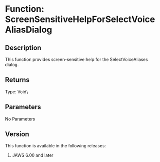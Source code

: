 # Function: ScreenSensitiveHelpForSelectVoiceAliasDialog

## Description

This function provides screen-sensitive help for the SelectVoiceAliases
dialog.

## Returns

Type: Void\

## Parameters

No Parameters

## Version

This function is available in the following releases:

1.  JAWS 6.00 and later
